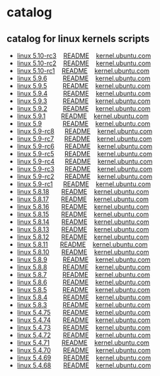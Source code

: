 # catalog
 
## catalog for linux kernels scripts

- [linux 5.10-rc3](5.10-rc3)&nbsp;&nbsp;&nbsp;&nbsp;[README](5.10-rc3/README.md)&nbsp;&nbsp;&nbsp;&nbsp;[kernel.ubuntu.com](https://kernel.ubuntu.com/~kernel-ppa/mainline/v5.10-rc3/)
- [linux 5.10-rc2](5.10-rc2)&nbsp;&nbsp;&nbsp;&nbsp;[README](5.10-rc2/README.md)&nbsp;&nbsp;&nbsp;&nbsp;[kernel.ubuntu.com](https://kernel.ubuntu.com/~kernel-ppa/mainline/v5.10-rc2/)
- [linux 5.10-rc1](5.10-rc1)&nbsp;&nbsp;&nbsp;&nbsp;[README](5.10-rc1/README.md)&nbsp;&nbsp;&nbsp;&nbsp;[kernel.ubuntu.com](https://kernel.ubuntu.com/~kernel-ppa/mainline/v5.10-rc1/)
- [linux 5.9.6](5.9.6)&nbsp;&nbsp;&nbsp;&nbsp;&nbsp;&nbsp;&nbsp;&nbsp;&nbsp;[README](5.9.6/README.md)&nbsp;&nbsp;&nbsp;&nbsp;[kernel.ubuntu.com](https://kernel.ubuntu.com/~kernel-ppa/mainline/v5.9.6/)
- [linux 5.9.5](5.9.5)&nbsp;&nbsp;&nbsp;&nbsp;&nbsp;&nbsp;&nbsp;&nbsp;&nbsp;[README](5.9.5/README.md)&nbsp;&nbsp;&nbsp;&nbsp;[kernel.ubuntu.com](https://kernel.ubuntu.com/~kernel-ppa/mainline/v5.9.5/)
- [linux 5.9.4](5.9.4)&nbsp;&nbsp;&nbsp;&nbsp;&nbsp;&nbsp;&nbsp;&nbsp;&nbsp;[README](5.9.4/README.md)&nbsp;&nbsp;&nbsp;&nbsp;[kernel.ubuntu.com](https://kernel.ubuntu.com/~kernel-ppa/mainline/v5.9.4/)
- [linux 5.9.3](5.9.3)&nbsp;&nbsp;&nbsp;&nbsp;&nbsp;&nbsp;&nbsp;&nbsp;&nbsp;[README](5.9.3/README.md)&nbsp;&nbsp;&nbsp;&nbsp;[kernel.ubuntu.com](https://kernel.ubuntu.com/~kernel-ppa/mainline/v5.9.3/)
- [linux 5.9.2](5.9.2)&nbsp;&nbsp;&nbsp;&nbsp;&nbsp;&nbsp;&nbsp;&nbsp;&nbsp;[README](5.9.2/README.md)&nbsp;&nbsp;&nbsp;&nbsp;[kernel.ubuntu.com](https://kernel.ubuntu.com/~kernel-ppa/mainline/v5.9.2/)
- [linux 5.9.1](5.9.1)&nbsp;&nbsp;&nbsp;&nbsp;&nbsp;&nbsp;&nbsp;&nbsp;&nbsp;[README](5.9.1/README.md)&nbsp;&nbsp;&nbsp;&nbsp;[kernel.ubuntu.com](https://kernel.ubuntu.com/~kernel-ppa/mainline/v5.9.1/)
- [linux 5.9](5.9)&nbsp;&nbsp;&nbsp;&nbsp;&nbsp;&nbsp;&nbsp;&nbsp;&nbsp;&nbsp;&nbsp;&nbsp;[README](5.9/README.md)&nbsp;&nbsp;&nbsp;&nbsp;[kernel.ubuntu.com](https://kernel.ubuntu.com/~kernel-ppa/mainline/v5.9/)
- [linux 5.9-rc8](5.9-rc8)&nbsp;&nbsp;&nbsp;&nbsp;&nbsp;&nbsp;[README](5.9-rc8/README.md)&nbsp;&nbsp;&nbsp;&nbsp;[kernel.ubuntu.com](https://kernel.ubuntu.com/~kernel-ppa/mainline/v5.9-rc8/)
- [linux 5.9-rc7](5.9-rc7)&nbsp;&nbsp;&nbsp;&nbsp;&nbsp;&nbsp;[README](5.9-rc7/README.md)&nbsp;&nbsp;&nbsp;&nbsp;[kernel.ubuntu.com](https://kernel.ubuntu.com/~kernel-ppa/mainline/v5.9-rc7/)
- [linux 5.9-rc6](5.9-rc6)&nbsp;&nbsp;&nbsp;&nbsp;&nbsp;&nbsp;[README](5.9-rc6/README.md)&nbsp;&nbsp;&nbsp;&nbsp;[kernel.ubuntu.com](https://kernel.ubuntu.com/~kernel-ppa/mainline/v5.9-rc6/)
- [linux 5.9-rc5](5.9-rc5)&nbsp;&nbsp;&nbsp;&nbsp;&nbsp;&nbsp;[README](5.9-rc5/README.md)&nbsp;&nbsp;&nbsp;&nbsp;[kernel.ubuntu.com](https://kernel.ubuntu.com/~kernel-ppa/mainline/v5.9-rc5/)
- [linux 5.9-rc4](5.9-rc4)&nbsp;&nbsp;&nbsp;&nbsp;&nbsp;&nbsp;[README](5.9-rc4/README.md)&nbsp;&nbsp;&nbsp;&nbsp;[kernel.ubuntu.com](https://kernel.ubuntu.com/~kernel-ppa/mainline/v5.9-rc4/)
- [linux 5.9-rc3](5.9-rc3)&nbsp;&nbsp;&nbsp;&nbsp;&nbsp;&nbsp;[README](5.9-rc3/README.md)&nbsp;&nbsp;&nbsp;&nbsp;[kernel.ubuntu.com](https://kernel.ubuntu.com/~kernel-ppa/mainline/v5.9-rc3/)
- [linux 5.9-rc2](5.9-rc2)&nbsp;&nbsp;&nbsp;&nbsp;&nbsp;&nbsp;[README](5.9-rc2/README.md)&nbsp;&nbsp;&nbsp;&nbsp;[kernel.ubuntu.com](https://kernel.ubuntu.com/~kernel-ppa/mainline/v5.9-rc2/)
- [linux 5.9-rc1](5.9-rc1)&nbsp;&nbsp;&nbsp;&nbsp;&nbsp;&nbsp;[README](5.9-rc1/README.md)&nbsp;&nbsp;&nbsp;&nbsp;[kernel.ubuntu.com](https://kernel.ubuntu.com/~kernel-ppa/mainline/v5.9-rc1/)
- [linux 5.8.18](5.8.18)&nbsp;&nbsp;&nbsp;&nbsp;&nbsp;&nbsp;&nbsp;[README](5.8.18/README.md)&nbsp;&nbsp;&nbsp;&nbsp;[kernel.ubuntu.com](https://kernel.ubuntu.com/~kernel-ppa/mainline/v5.8.18/)
- [linux 5.8.17](5.8.17)&nbsp;&nbsp;&nbsp;&nbsp;&nbsp;&nbsp;&nbsp;[README](5.8.17/README.md)&nbsp;&nbsp;&nbsp;&nbsp;[kernel.ubuntu.com](https://kernel.ubuntu.com/~kernel-ppa/mainline/v5.8.17/)
- [linux 5.8.16](5.8.16)&nbsp;&nbsp;&nbsp;&nbsp;&nbsp;&nbsp;&nbsp;[README](5.8.16/README.md)&nbsp;&nbsp;&nbsp;&nbsp;[kernel.ubuntu.com](https://kernel.ubuntu.com/~kernel-ppa/mainline/v5.8.16/)
- [linux 5.8.15](5.8.15)&nbsp;&nbsp;&nbsp;&nbsp;&nbsp;&nbsp;&nbsp;[README](5.8.15/README.md)&nbsp;&nbsp;&nbsp;&nbsp;[kernel.ubuntu.com](https://kernel.ubuntu.com/~kernel-ppa/mainline/v5.8.15/)
- [linux 5.8.14](5.8.14)&nbsp;&nbsp;&nbsp;&nbsp;&nbsp;&nbsp;&nbsp;[README](5.8.14/README.md)&nbsp;&nbsp;&nbsp;&nbsp;[kernel.ubuntu.com](https://kernel.ubuntu.com/~kernel-ppa/mainline/v5.8.14/)
- [linux 5.8.13](5.8.13)&nbsp;&nbsp;&nbsp;&nbsp;&nbsp;&nbsp;&nbsp;[README](5.8.13/README.md)&nbsp;&nbsp;&nbsp;&nbsp;[kernel.ubuntu.com](https://kernel.ubuntu.com/~kernel-ppa/mainline/v5.8.13/)
- [linux 5.8.12](5.8.12)&nbsp;&nbsp;&nbsp;&nbsp;&nbsp;&nbsp;&nbsp;[README](5.8.12/README.md)&nbsp;&nbsp;&nbsp;&nbsp;[kernel.ubuntu.com](https://kernel.ubuntu.com/~kernel-ppa/mainline/v5.8.12/)
- [linux 5.8.11](5.8.11)&nbsp;&nbsp;&nbsp;&nbsp;&nbsp;&nbsp;&nbsp;[README](5.8.11/README.md)&nbsp;&nbsp;&nbsp;&nbsp;[kernel.ubuntu.com](https://kernel.ubuntu.com/~kernel-ppa/mainline/v5.8.11/)
- [linux 5.8.10](5.8.10)&nbsp;&nbsp;&nbsp;&nbsp;&nbsp;&nbsp;&nbsp;[README](5.8.10/README.md)&nbsp;&nbsp;&nbsp;&nbsp;[kernel.ubuntu.com](https://kernel.ubuntu.com/~kernel-ppa/mainline/v5.8.10/)
- [linux 5.8.9](5.8.9)&nbsp;&nbsp;&nbsp;&nbsp;&nbsp;&nbsp;&nbsp;&nbsp;&nbsp;[README](5.8.9/README.md)&nbsp;&nbsp;&nbsp;&nbsp;[kernel.ubuntu.com](https://kernel.ubuntu.com/~kernel-ppa/mainline/v5.8.9/)
- [linux 5.8.8](5.8.8)&nbsp;&nbsp;&nbsp;&nbsp;&nbsp;&nbsp;&nbsp;&nbsp;&nbsp;[README](5.8.8/README.md)&nbsp;&nbsp;&nbsp;&nbsp;[kernel.ubuntu.com](https://kernel.ubuntu.com/~kernel-ppa/mainline/v5.8.8/)
- [linux 5.8.7](5.8.7)&nbsp;&nbsp;&nbsp;&nbsp;&nbsp;&nbsp;&nbsp;&nbsp;&nbsp;[README](5.8.7/README.md)&nbsp;&nbsp;&nbsp;&nbsp;[kernel.ubuntu.com](https://kernel.ubuntu.com/~kernel-ppa/mainline/v5.8.7/)
- [linux 5.8.6](5.8.6)&nbsp;&nbsp;&nbsp;&nbsp;&nbsp;&nbsp;&nbsp;&nbsp;&nbsp;[README](5.8.6/README.md)&nbsp;&nbsp;&nbsp;&nbsp;[kernel.ubuntu.com](https://kernel.ubuntu.com/~kernel-ppa/mainline/v5.8.6/)
- [linux 5.8.5](5.8.5)&nbsp;&nbsp;&nbsp;&nbsp;&nbsp;&nbsp;&nbsp;&nbsp;&nbsp;[README](5.8.5/README.md)&nbsp;&nbsp;&nbsp;&nbsp;[kernel.ubuntu.com](https://kernel.ubuntu.com/~kernel-ppa/mainline/v5.8.5/)
- [linux 5.8.4](5.8.4)&nbsp;&nbsp;&nbsp;&nbsp;&nbsp;&nbsp;&nbsp;&nbsp;&nbsp;[README](5.8.4/README.md)&nbsp;&nbsp;&nbsp;&nbsp;[kernel.ubuntu.com](https://kernel.ubuntu.com/~kernel-ppa/mainline/v5.8.4/)
- [linux 5.8.3](5.8.3)&nbsp;&nbsp;&nbsp;&nbsp;&nbsp;&nbsp;&nbsp;&nbsp;&nbsp;[README](5.8.3/README.md)&nbsp;&nbsp;&nbsp;&nbsp;[kernel.ubuntu.com](https://kernel.ubuntu.com/~kernel-ppa/mainline/v5.8.3/)
- [linux 5.4.75](5.4.75)&nbsp;&nbsp;&nbsp;&nbsp;&nbsp;&nbsp;&nbsp;[README](5.4.75/README.md)&nbsp;&nbsp;&nbsp;&nbsp;[kernel.ubuntu.com](https://kernel.ubuntu.com/~kernel-ppa/mainline/v5.4.75/)
- [linux 5.4.74](5.4.74)&nbsp;&nbsp;&nbsp;&nbsp;&nbsp;&nbsp;&nbsp;[README](5.4.74/README.md)&nbsp;&nbsp;&nbsp;&nbsp;[kernel.ubuntu.com](https://kernel.ubuntu.com/~kernel-ppa/mainline/v5.4.74/)
- [linux 5.4.73](5.4.73)&nbsp;&nbsp;&nbsp;&nbsp;&nbsp;&nbsp;&nbsp;[README](5.4.73/README.md)&nbsp;&nbsp;&nbsp;&nbsp;[kernel.ubuntu.com](https://kernel.ubuntu.com/~kernel-ppa/mainline/v5.4.73/)
- [linux 5.4.72](5.4.72)&nbsp;&nbsp;&nbsp;&nbsp;&nbsp;&nbsp;&nbsp;[README](5.4.72/README.md)&nbsp;&nbsp;&nbsp;&nbsp;[kernel.ubuntu.com](https://kernel.ubuntu.com/~kernel-ppa/mainline/v5.4.72/)
- [linux 5.4.71](5.4.71)&nbsp;&nbsp;&nbsp;&nbsp;&nbsp;&nbsp;&nbsp;[README](5.4.71/README.md)&nbsp;&nbsp;&nbsp;&nbsp;[kernel.ubuntu.com](https://kernel.ubuntu.com/~kernel-ppa/mainline/v5.4.71/)
- [linux 5.4.70](5.4.70)&nbsp;&nbsp;&nbsp;&nbsp;&nbsp;&nbsp;&nbsp;[README](5.4.70/README.md)&nbsp;&nbsp;&nbsp;&nbsp;[kernel.ubuntu.com](https://kernel.ubuntu.com/~kernel-ppa/mainline/v5.4.70/)
- [linux 5.4.69](5.4.69)&nbsp;&nbsp;&nbsp;&nbsp;&nbsp;&nbsp;&nbsp;[README](5.4.69/README.md)&nbsp;&nbsp;&nbsp;&nbsp;[kernel.ubuntu.com](https://kernel.ubuntu.com/~kernel-ppa/mainline/v5.4.69/)
- [linux 5.4.68](5.4.68)&nbsp;&nbsp;&nbsp;&nbsp;&nbsp;&nbsp;&nbsp;[README](5.4.68/README.md)&nbsp;&nbsp;&nbsp;&nbsp;[kernel.ubuntu.com](https://kernel.ubuntu.com/~kernel-ppa/mainline/v5.4.68/)
